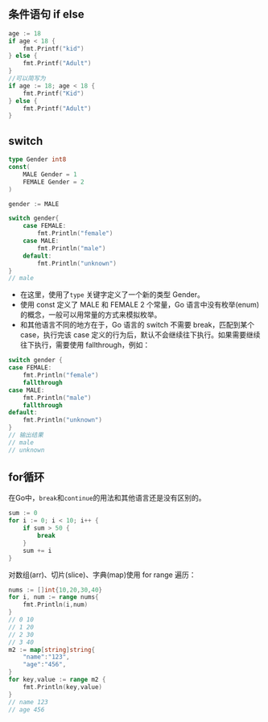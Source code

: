 ## 条件语句 if else

```go
age := 18
if age < 18 {
    fmt.Printf("kid")
} else {
    fmt.Printf("Adult")
}
//可以简写为
if age := 18; age < 18 {
    fmt.Printf("Kid")
} else {
    fmt.Printf("Adult")
}
```

## switch

```go
type Gender int8
const(
	MALE Gender = 1
    FEMALE Gender = 2
)

gender := MALE

switch gender{
    case FEMALE:
    	fmt.Println("female")
    case MALE:
    	fmt.Println("male")
    default:
    	fmt.Println("unknown")
}
// male
```

- 在这里，使用了`type` 关键字定义了一个新的类型 Gender。
- 使用 const 定义了 MALE 和 FEMALE 2 个常量，Go 语言中没有枚举(enum)的概念，一般可以用常量的方式来模拟枚举。
- 和其他语言不同的地方在于，Go 语言的 switch 不需要 break，匹配到某个 case，执行完该 case 定义的行为后，默认不会继续往下执行。如果需要继续往下执行，需要使用 fallthrough，例如：

```go
switch gender {
case FEMALE:
	fmt.Println("female")
	fallthrough
case MALE:
	fmt.Println("male")
	fallthrough
default:
	fmt.Println("unknown")
}
// 输出结果
// male
// unknown
```

## for循环

在Go中，`break`和`continue`的用法和其他语言还是没有区别的。

```go
sum := 0
for i := 0; i < 10; i++ {
    if sum > 50 {
        break
    }
    sum += i
}
```

对数组(arr)、切片(slice)、字典(map)使用 for range 遍历：

```go
nums := []int{10,20,30,40}
for i, num := range nums{
    fmt.Println(i,num)
}
// 0 10
// 1 20
// 2 30
// 3 40
m2 := map[string]string{
    "name":"123",
    "age":"456",
}
for key,value := range m2 {
    fmt.Println(key,value)
}
// name 123
// age 456
```

